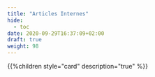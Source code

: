```yaml
---
title: "Articles Internes"
hide:
  - toc
date: 2020-09-29T16:37:09+02:00
draft: true
weight: 98
---
```


{{%children style="card" description="true" %}}
